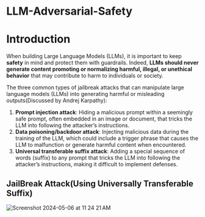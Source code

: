 # LLM-Adversarial-Safety

# Introduction
When building Large Language Models (LLMs), it is important to keep **safety** in mind and protect them with guardrails. Indeed, **LLMs should
never generate content promoting or normalizing harmful, illegal, or unethical behavior** that may contribute to harm to individuals or society. 

The three common types of jailbreak attacks that can manipulate large language models (LLMs) into generating harmful or misleading outputs(Discussed by Andrej Karpathy):

1. **Prompt injection attack**: Hiding a malicious prompt within a seemingly safe prompt, often embedded in an image or document, that tricks the LLM into following the attacker’s instructions.
2. **Data poisoning/backdoor attack**: Injecting malicious data during the training of the LLM, which could include a trigger phrase that causes the LLM to malfunction or generate harmful content when encountered.
3. **Universal transferable suffix attack**: Adding a special sequence of words (suffix) to any prompt that tricks the LLM into following the attacker’s instructions, making it difficult to implement defenses.

## JailBreak Attack(Using Universally Transferable Suffix)

![Screenshot 2024-05-06 at 11 24 21 AM](https://github.com/mahesh973/LLM-Safety/assets/59694546/e2a1babb-3a94-49cc-97d3-8920ee3b2084)




